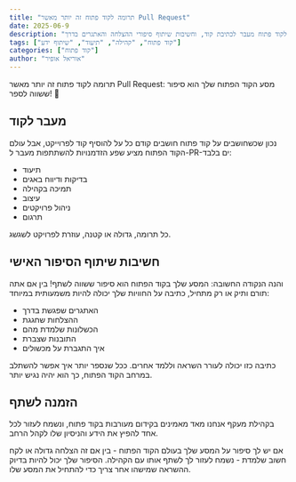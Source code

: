 ```yaml
---
title: "תרומה לקוד פתוח זה יותר מאשר Pull Request"
date: 2025-06-9
description: "מבט מעמיק על הדרכים המגוונות לתרום לקוד פתוח מעבר לכתיבת קוד, וחשיבות שיתוף סיפורי ההצלחה והאתגרים בדרך"
tags: ["קוד פתוח", "קהילה", "תיעוד", "שיתוף ידע"]
categories: ["קוד פתוח"]
author: "אוריאל אופיר"
---
```


תרומה לקוד פתוח זה יותר מאשר Pull Request: מסע הקוד הפתוח שלך הוא סיפור ששווה לספר! 🚀

## מעבר לקוד

נכון שכשחושבים על קוד פתוח חושבים קודם כל על להוסיף קוד לפרוייקט, אבל עולם הקוד הפתוח מציע שפע הזדמנויות להשתתפות מעבר ל-PR-ים בלבד:

- תיעוד
- בדיקות ודיווח באגים
- תמיכה בקהילה
- עיצוב
- ניהול פרויקטים
- תרגום

כל תרומה, גדולה או קטנה, עוזרת לפרויקט לשגשג.

## חשיבות שיתוף הסיפור האישי

והנה הנקודה החשובה: המסע שלך בקוד הפתוח הוא סיפור ששווה לשתף! בין אם אתה תורם ותיק או רק מתחיל, כתיבה על החוויות שלך יכולה להיות משמעותית במיוחד:

- האתגרים שפגשת בדרך
- ההצלחות שחגגת
- הכשלונות שלמדת מהם
- התובנות שצברת
- איך התגברת על מכשולים

כתיבה כזו יכולה לעורר השראה וללמד אחרים. ככל שנספר יותר איך אפשר להשתלב במרחב הקוד הפתוח, כך הוא יהיה נגיש יותר.

## הזמנה לשתף

בקהילת מעקף אנחנו מאד מאמינים בקידום מעורבות בקוד פתוח, ונשמח לעזור לכל אחד להפיץ את הידע והניסיון שלו לקהל הרחב. 

אם יש לך סיפור על המסע שלך בעולם הקוד הפתוח - בין אם זה הצלחה גדולה או לקח חשוב שלמדת - נשמח לעזור לך לשתף אותו עם הקהילה. הסיפור שלך יכול להיות בדיוק ההשראה שמישהו אחר צריך כדי להתחיל את המסע שלו. 